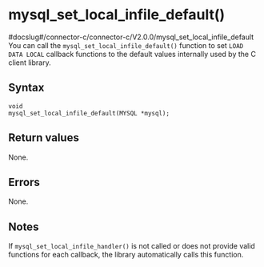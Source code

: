 mysql_set_local_infile_default()
=====================================================
#docslug#/connector-c/connector-c/V2.0.0/mysql_set_local_infile_default
You can call the `mysql_set_local_infile_default()` function to set `LOAD DATA LOCAL` callback functions to the default values internally used by the C client library.

Syntax
---------------------------

```unknow
void
mysql_set_local_infile_default(MYSQL *mysql);
```



Return values
----------------------------------

None.

Errors
---------------------------

None.

Notes
--------------------------

If `mysql_set_local_infile_handler()` is not called or does not provide valid functions for each callback, the library automatically calls this function.
